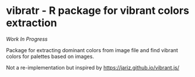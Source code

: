 # vibratr - R package for vibrant colors extraction

_Work In Progress_

Package for extracting dominant colors from image file and find
vibrant colors for palettes based on images.

Not a re-implementation but inspired by https://jariz.github.io/vibrant.js/
